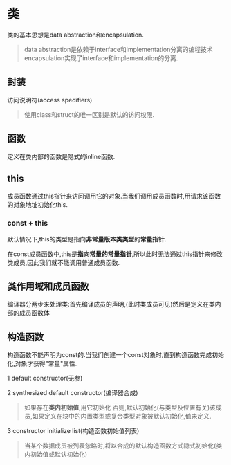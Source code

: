 # 类

类的基本思想是data abstraction和encapsulation.
> data abstraction是依赖于interface和implementation分离的编程技术
> encapsulation实现了interface和implementation的分离.

## 封装

访问说明符(access spedifiers)

> 使用class和struct的唯一区别是默认的访问权限.

## 函数

定义在类内部的函数是隐式的inline函数.

## this

成员函数通过this指针来访问调用它的对象.当我们调用成员函数时,用请求该函数的对象地址初始化this.

### const + this
默认情况下,this的类型是指向**非常量版本类类型**的**常量指针**.

在const成员函数中,this是**指向常量的常量指针**,所以此时无法通过this指针来修改类成员,因此我们就不能调用普通成员函数.

## 类作用域和成员函数

编译器分两步来处理类:首先编译成员的声明,(此时类成员可见)然后是定义在类内部的成员函数体

## 构造函数

构造函数不能声明为const的.当我们创建一个const对象时,直到构造函数完成初始化,对象才获得"常量"属性.

1 default constructor(无参) 

2 synthesized default constructor(编译器合成)
> 如果存在**类内初始值**,用它初始化
> 否则,默认初始化(与类型及位置有关)该成员,如果定义在块中的内置类型或复合类型对象被默认初始化,值未定义.

3 constructor initialize list(构造函数初始值列表)
> 当某个数据成员被列表忽略时,将以合成的默认构造函数方式隐式初始化(类内初始值或默认初始化)



